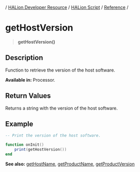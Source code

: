 / [HALion Developer Resource](../../HALion-Developer-Resource.md) / [HALion Script](./HALion-Script.md) / [Reference](./Reference.md) /

# getHostVersion

>**getHostVersion()**

## Description

Function to retrieve the version of the host software.

**Available in:** Processor.

## Return Values

Returns a string with the version of the host software.

## Example

```lua
-- Print the version of the host software.

function onInit()
    print(getHostVersion())
end
```

**See also:** [getHostName](./getHostName.md), [getProductName](./getProductName.md), [getProductVersion](./getProductVersion.md)